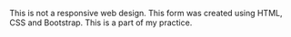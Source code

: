 
This is not a responsive web design. This form was created using HTML, CSS and Bootstrap. This is a part of my practice.

